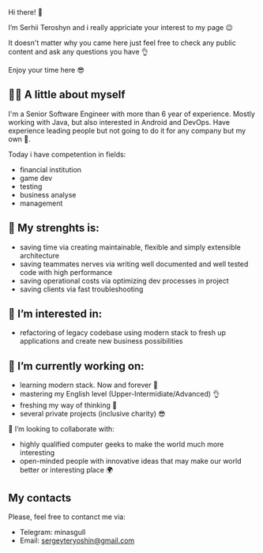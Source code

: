 Hi there! 👋 

I’m Serhii Teroshyn and i really appriciate your interest to my page 😉

It doesn't matter why you came here just feel free to check any public content and ask any questions you have 👌 

Enjoy your time here 😎

## 🧑🏻 A little about myself

I'm a Senior Software Engineer with more than 6 year of experience. Mostly working with Java, but also interested in Android and DevOps.
Have experience leading people but not going to do it for any company but my own 👀. 

Today i have competention in fields:
- financial institution
- game dev
- testing
- business analyse
- management

## 💪 My strenghts is:
- saving time via creating maintainable, flexible and simply extensible architecture
- saving teammates nerves via writing well documented and well tested code with high performance
- saving operational costs via optimizing dev processes in project
- saving clients via fast troubleshooting

## 👀 I’m interested in:
- refactoring of legacy codebase using modern stack to fresh up applications and create new business possibilities

## 🌱 I’m currently working on:
- learning modern stack. Now and forever 🤘
- mastering my English level (Upper-Intermidiate/Advanced) 👌
- freshing my way of thinking 🦾
- several private projects (inclusive charity) 😎

💞️ I’m looking to collaborate with:
- highly qualified computer geeks to make the world much more interesting
- open-minded people with innovative ideas that may make our world better or interesting place 🌍 

## My contacts
Please, feel free to contanct me via:
- Telegram: minasgull
- Email: sergeyteryoshin@gmail.com
